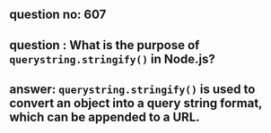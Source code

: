 
      
## question no: 607

## question : What is the purpose of `querystring.stringify()` in Node.js?

## answer: `querystring.stringify()` is used to convert an object into a query string format, which can be appended to a URL.
      